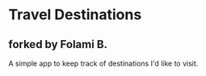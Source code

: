 # Travel Destinations
## forked by Folami B.

A simple app to keep track of destinations I'd like to visit.
